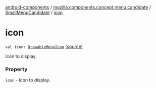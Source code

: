 [android-components](../../index.md) / [mozilla.components.concept.menu.candidate](../index.md) / [SmallMenuCandidate](index.md) / [icon](./icon.md)

# icon

`val icon: `[`DrawableMenuIcon`](../-drawable-menu-icon/index.md) [(source)](https://github.com/mozilla-mobile/android-components/blob/master/components/concept/menu/src/main/java/mozilla/components/concept/menu/candidate/SmallMenuCandidate.kt#L18)

Icon to display.

### Property

`icon` - Icon to display.